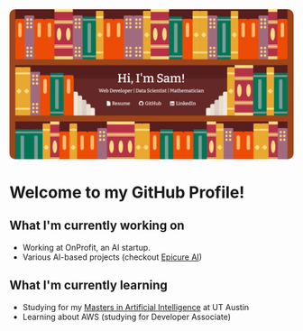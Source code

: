 <!--
**CapSnCrunch/capsncrunch** is a ✨ _special_ ✨ repository because its `README.md` (this file) appears on your GitHub profile.

Here are some ideas to get you started:

- 🔭 I’m currently working on ...
- 🌱 I’m currently learning ...
- 👯 I’m looking to collaborate on ...
- 🤔 I’m looking for help with ...
- 💬 Ask me about ...
- 📫 How to reach me: ...
- 😄 Pronouns: ...
- ⚡ Fun fact: ...
-->

<a href='https://samuelperales.xyz/'>
  <img src='hello.PNG' style='width: full; border-radius: 10px;'>
</a>

# Welcome to my GitHub Profile!

## What I'm currently working on
- Working at OnProfit, an AI startup.
- Various AI-based projects (checkout <a href='https://github.com/CapSnCrunch/epicure-ai'>Epicure AI</a>)

## What I'm currently learning
- Studying for my <a href='https://cdso.utexas.edu/msai'>Masters in Artificial Intelligence</a> at UT Austin
- Learning about AWS (studying for Developer Associate)
